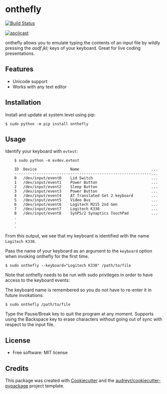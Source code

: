 onthefly
========

[![Build Status](https://img.shields.io/pypi/v/onthefly.svg)](https://pypi.python.org/pypi/onthefly)

[![asciicast](https://asciinema.org/a/1O1h6bm4KiQcYVCSduQtGIohD.svg)](https://asciinema.org/a/1O1h6bm4KiQcYVCSduQtGIohD)

onthefly allows you to emulate typing the contents of an input file by wildly pressing the *asdf jkl;* keys of your keyboard.
Great for live coding presentations.


Features
--------

* Unicode support
* Works with any text editor


Installation
------------

Install and update at system level using pip:

```
$ sudo python -m pip install onthefly
```

Usage
-----

Identify your keyboard with `evtest`:

```
    $ sudo python -m evdev.evtest

    ID  Device               Name                                ...
    -------------------------------------------------------------...
    0   /dev/input/event0    Lid Switch                          ...
    1   /dev/input/event1    Power Button                        ...
    2   /dev/input/event2    Sleep Button                        ...
    3   /dev/input/event3    Power Button                        ...
    4   /dev/input/event4    AT Translated Set 2 keyboard        ...
    5   /dev/input/event5    Video Bus                           ...
    6   /dev/input/event6    Logitech M215 2nd Gen               ...
    7   /dev/input/event7    Logitech K330                       ...
    8   /dev/input/event8    SynPS/2 Synaptics TouchPad          ...
    .
    .
    .
```

From this output, we see that my keyboard is identified with the name `Logitech K330`.

Pass the name of your keyboard as an argument to the `keyboard` option when invoking onthefly for the first time.

```
$ sudo onthefly --keyboard="Logitech K330" /path/to/file
```

Note that onthefly needs to be run with sudo privileges in order to have access to the keyboard events:

The keyboard name is remembered so you do not have to re-enter it in future invokations:

```
$ sudo onthefly /path/to/file
```

Type the Pause/Break key to quit the program at any moment. Supports using the Backspace key to erase characters without going out of sync with respect to the input file.

License
-------

* Free software: MIT license


Credits
-------

This package was created with [Cookiecutter](https://github.com/audreyr/cookiecutter) and the [audreyr/cookiecutter-pypackage](https://github.com/audreyr/cookiecutter-pypackage) project template.
